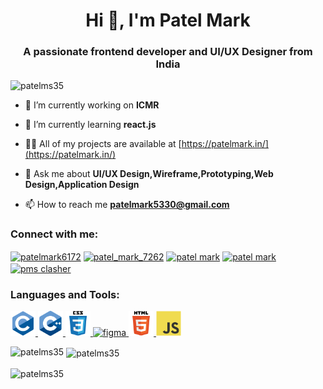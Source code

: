 <h1 align="center">Hi 👋, I'm Patel Mark</h1>
<h3 align="center">A passionate frontend developer and UI/UX Designer from India</h3>

<p align="left"> <img src="https://komarev.com/ghpvc/?username=patelms35&label=Profile%20views&color=0e75b6&style=flat" alt="patelms35" /> </p>

- 🔭 I’m currently working on **ICMR**

- 🌱 I’m currently learning **react.js**

- 👨‍💻 All of my projects are available at [https://patelmark.in/](https://patelmark.in/)

- 💬 Ask me about **UI/UX Design,Wireframe,Prototyping,Web Design,Application Design**

- 📫 How to reach me **patelmark5330@gmail.com**

<h3 align="left">Connect with me:</h3>
<p align="left">
<a href="https://linkedin.com/in/patelmark6172" target="blank"><img align="center" src="https://raw.githubusercontent.com/rahuldkjain/github-profile-readme-generator/master/src/images/icons/Social/linked-in-alt.svg" alt="patelmark6172" height="30" width="40" /></a>
<a href="https://instagram.com/patel_mark_7262" target="blank"><img align="center" src="https://raw.githubusercontent.com/rahuldkjain/github-profile-readme-generator/master/src/images/icons/Social/instagram.svg" alt="patel_mark_7262" height="30" width="40" /></a>
<a href="https://dribbble.com/patel mark" target="blank"><img align="center" src="https://raw.githubusercontent.com/rahuldkjain/github-profile-readme-generator/master/src/images/icons/Social/dribbble.svg" alt="patel mark" height="30" width="40" /></a>
<a href="https://www.behance.net/patelmark" target="blank"><img align="center" src="https://raw.githubusercontent.com/rahuldkjain/github-profile-readme-generator/master/src/images/icons/Social/behance.svg" alt="patel mark" height="30" width="40" /></a>
<a href="https://youtube.com/@pmsclasher8928?si=Wxo6NRE7tMn5m_-W" target="blank"><img align="center" src="https://raw.githubusercontent.com/rahuldkjain/github-profile-readme-generator/master/src/images/icons/Social/youtube.svg" alt="pms clasher" height="30" width="40" /></a>
</p>

<h3 align="left">Languages and Tools:</h3>
<p align="left"> <a href="https://www.cprogramming.com/" target="_blank" rel="noreferrer"> <img src="https://raw.githubusercontent.com/devicons/devicon/master/icons/c/c-original.svg" alt="c" width="40" height="40"/> </a> <a href="https://www.w3schools.com/cpp/" target="_blank" rel="noreferrer"> <img src="https://raw.githubusercontent.com/devicons/devicon/master/icons/cplusplus/cplusplus-original.svg" alt="cplusplus" width="40" height="40"/> </a> <a href="https://www.w3schools.com/css/" target="_blank" rel="noreferrer"> <img src="https://raw.githubusercontent.com/devicons/devicon/master/icons/css3/css3-original-wordmark.svg" alt="css3" width="40" height="40"/> </a> <a href="https://www.figma.com/" target="_blank" rel="noreferrer"> <img src="https://www.vectorlogo.zone/logos/figma/figma-icon.svg" alt="figma" width="40" height="40"/> </a> <a href="https://www.w3.org/html/" target="_blank" rel="noreferrer"> <img src="https://raw.githubusercontent.com/devicons/devicon/master/icons/html5/html5-original-wordmark.svg" alt="html5" width="40" height="40"/> </a> <a href="https://developer.mozilla.org/en-US/docs/Web/JavaScript" target="_blank" rel="noreferrer"> <img src="https://raw.githubusercontent.com/devicons/devicon/master/icons/javascript/javascript-original.svg" alt="javascript" width="40" height="40"/> </a> </p>

<p><img align="left" src="https://github-readme-stats.vercel.app/api/top-langs?username=patelms35&show_icons=true&locale=en&layout=compact" alt="patelms35" /></p>

<p>&nbsp;<img align="center" src="https://github-readme-stats.vercel.app/api?username=patelms35&show_icons=true&locale=en" alt="patelms35" /></p>

<p><img align="center" src="https://github-readme-streak-stats.herokuapp.com/?user=patelms35&" alt="patelms35" /></p>
